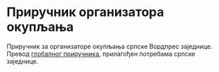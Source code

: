 # Приручник организатора окупљања

Приручник за организаторе окупљања српске Вордпрес заједнице. Превод [глобалног приручника](https://make.wordpress.org/community/handbook/meetup-organizer/), прилагођен потребама српске заједнице.
